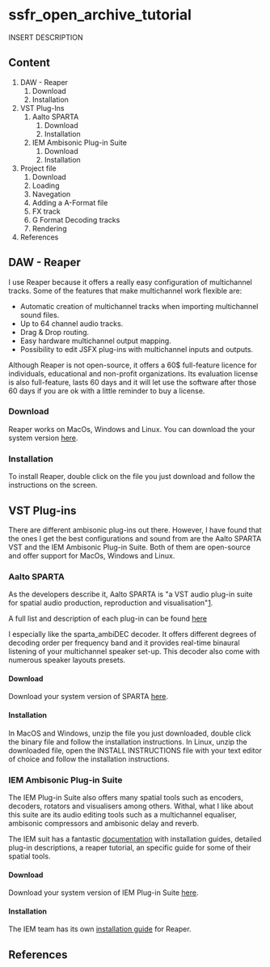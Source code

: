 # ssfr_open_archive_tutorial
INSERT DESCRIPTION 

## Content
1. DAW - Reaper 
    1. Download
    2. Installation
2. VST Plug-Ins
    1. Aalto SPARTA
       1. Download
       2. Installation
    2. IEM Ambisonic Plug-in Suite
       1. Download
       2. Installation
3. Project file
    1. Download
    2. Loading
    3. Navegation
    4. Adding a A-Format file
    5. FX track
    6. G Format Decoding tracks
    7. Rendering
4. References

## DAW - Reaper
I use Reaper because it offers a really easy configuration of multichannel tracks. Some of the features that make multichannel work flexible are:
* Automatic creation of multichannel tracks when importing multichannel sound files.
* Up to 64 channel audio tracks.
* Drag & Drop routing.
* Easy hardware multichannel output mapping.
* Possibility to edit JSFX plug-ins with multichannel inputs and outputs.

Although Reaper is not open-source, it offers a 60$ full-feature licence for individuals, educational and non-profit organizations. Its evaluation license is also full-feature, lasts 60 days and it will let use the software after those 60 days if you are ok with a little reminder to buy a license. 
### Download
Reaper works on MacOs, Windows and Linux. You can download the your system version [here](https://www.reaper.fm/download.php).
### Installation
To install Reaper, double click on the file you just download and follow the instructions on the screen. 

## VST Plug-ins
There are different ambisonic plug-ins out there. However, I have found that the ones I get the best configurations and sound from are the Aalto SPARTA VST and the IEM Ambisonic Plug-in Suite. Both of them are open-source and offer support for MacOs, Windows and Linux. 

### Aalto SPARTA
As the developers describe it, Aalto SPARTA is "a VST audio plug-in suite for spatial audio production, reproduction and visualisation"[1]. 

A full list and description of each plug-in can be found [here](http://research.spa.aalto.fi/projects/sparta_vsts/plugins.html)

I especially like the sparta_ambiDEC decoder. It offers different degrees of decoding order per frequency band and it provides real-time binaural listening of your multichannel speaker set-up. This decoder also come with numerous speaker layouts presets. 

#### Download
Download your system version of SPARTA [here](http://research.spa.aalto.fi/projects/sparta_vsts/).
#### Installation
In MacOS and Windows, unzip the file you just downloaded, double click the binary file and follow the installation instructions.
In Linux, unzip the downloaded file, open the INSTALL INSTRUCTIONS file with your text editor of choice and follow the installation instructions. 

### IEM Ambisonic Plug-in Suite
The IEM Plug-in Suite also offers many spatial tools such as encoders, decoders, rotators and visualisers among others. Withal, what I like about this suite are its audio editing tools such as a multichannel equaliser, ambisonic compressors and ambisonic delay and reverb. 

The IEM suit has a fantastic [documentation](https://plugins.iem.at/docs/) with installation guides, detailed plug-in descriptions, a reaper tutorial, an specific guide for some of their spatial tools. 

#### Download
Download your system version of IEM Plug-in Suite [here](https://plugins.iem.at/download/).
#### Installation
The IEM team has its own [installation guide](https://plugins.iem.at/docs/installation/) for Reaper.

## References
[1]: http://research.spa.aalto.fi/projects/sparta_vsts/